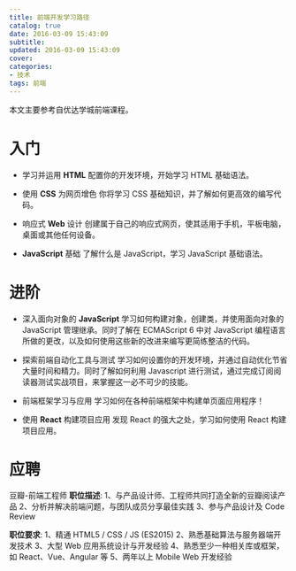 ```yaml
---
title: 前端开发学习路径
catalog: true
date: 2016-03-09 15:43:09
subtitle:
updated: 2016-03-09 15:43:09
cover: 
categories:
- 技术
tags: 前端
---
```




本文主要参考自优达学城前端课程。
<!--more--> 

# 入门

- 学习并运用 **HTML** 配置你的开发环境，开始学习 HTML 基础语法。
  
- 使用 **CSS** 为网页增色 你将学习 CSS 基础知识，并了解如何更高效的编写代码。
  
- 响应式 **Web** 设计 创建属于自己的响应式网页，使其适用于手机，平板电脑，桌面或其他任何设备。
  
- **JavaScript** 基础 了解什么是 JavaScript，学习 JavaScript 基础语法。
  

# 进阶

- 深入面向对象的 **JavaScript** 学习如何构建对象，创建类，并使用面向对象的 JavaScript 管理继承。同时了解在 ECMAScript 6 中对 JavaScript 编程语言所做的更改，以及如何使用这些新的改进来编写更简练整洁的代码。

- 探索前端自动化工具与测试 学习如何设置你的开发环境，并通过自动优化节省大量时间和精力。同时了解如何利用 Javascript 进行测试，通过完成订阅阅读器测试实战项目，来掌握这一必不可少的技能。
  
- 前端框架学习与应用 学习如何在各种前端框架中构建单页面应用程序！
  
- 使用 **React** 构建项目应用 发现 React 的强大之处，学习如何使用 React 构建项目应用。


# 应聘
豆瓣-前端工程师
**职位描述**:
1、与产品设计师、工程师共同打造全新的豆瓣阅读产品
2、分析并解决前端问题，与团队成员分享最佳实践
3、参与产品设计及 Code Review

**职位要求**:
1、精通 HTML5 / CSS / JS (ES2015)
2、熟悉基础算法与服务器端开发技术
3、大型 Web 应用系统设计与开发经验
4、熟悉至少一种相关库或框架，如 React、Vue、Angular 等
5、两年以上 Mobile Web 开发经验